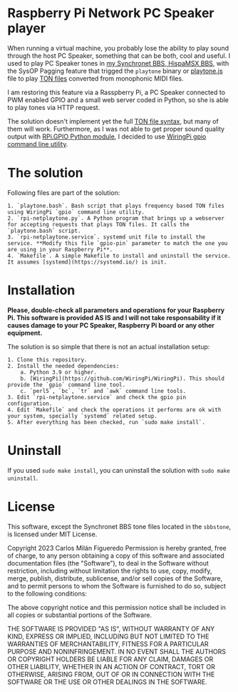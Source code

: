 # Raspberry Pi Network PC Speaker player
When running a virtual machine, you probably lose the ability to play sound through the host PC Speaker, something that can be both, cool and useful. I used to play PC Speaker tones in [my Synchronet BBS, HispaMSX BBS](https://bbs.hispamsx.org), with the SysOP Pagging feature that trigged the `playtone` binary or [playtone.js](https://gitlab.synchro.net/main/sbbs/-/blob/master/exec/playtone.js?ref_type=heads) file to play [TON files](https://gitlab.synchro.net/main/sbbs/-/tree/master/exec/tone?ref_type=heads) converted from monophonic MIDI files.

I am restoring this feature via a Rasspberry Pi, a PC Speaker connected to PWM enabled GPIO and a small web server coded in Python, so she is able to play tones via HTTP request.

The solution doesn't implement yet the full [TON file syntax](https://gitlab.synchro.net/main/sbbs/-/blob/master/exec/tone/example.ton?ref_type=heads), but many of them will work. Furthermore, as I was not able to get proper sound quality output with [RPi.GPIO Python module](https://pypi.org/project/RPi.GPIO/), I decided to use [WiringPi gpio command line utility](https://github.com/WiringPi/WiringPi).

# The solution
Following files are part of the solution:

    1. `playtone.bash`. Bash script that plays frequency based TON files using WiringPi `gpio` command line utility.
    2. `rpi-netplaytone.py`. A Python program that brings up a webserver for accepting requests that plays TON files. It calls the `playtone.bash` script.
    3. `rpi-netplaytone.service`. systemd unit file to install the service. **Modify this file `gpio-pin` parameter to match the one you are using in your Raspberry Pi**.
    4. `Makefile`. A simple Makefile to install and uninstall the service. It assumes [systemd](https://systemd.io/) is init.

# Installation
**Please, double-check all parameters and operations for your Raspberry Pi. This software is provided AS IS and I will not take responsability if it causes damage to your PC Speaker, Raspberry Pi board or any other equipment.**

The solution is so simple that there is not an actual installation setup:

    1. Clone this repository.
    2. Install the needed dependencies:
        a. Python 3.9 or higher.
        b. [WiringPi](https://github.com/WiringPi/WiringPi). This should provide the `gpio` command line tool.
        c. `perl5`, `bc`, `tr` and `awk` command line tools.
    3. Edit `rpi-netplaytone.service` and check the gpio pin configuration.
    4. Edit `Makefile` and check the operations it performs are ok with your system, specially `systemd` related setup.
    5. After everything has been checked, run `sudo make install`.

# Uninstall
If you used `sudo make install`, you can uninstall the solution with `sudo make uninstall`.

# License
This software, except the Synchronet BBS tone files located in the `sbbstone`, is licensed under MIT License.

Copyright 2023 Carlos Milán Figueredo
Permission is hereby granted, free of charge, to any person obtaining a copy of this software and associated documentation files (the "Software"), to deal in the Software without restriction, including without limitation the rights to use, copy, modify, merge, publish, distribute, sublicense, and/or sell copies of the Software, and to permit persons to whom the Software is furnished to do so, subject to the following conditions:

The above copyright notice and this permission notice shall be included in all copies or substantial portions of the Software.

THE SOFTWARE IS PROVIDED "AS IS", WITHOUT WARRANTY OF ANY KIND, EXPRESS OR IMPLIED, INCLUDING BUT NOT LIMITED TO THE WARRANTIES OF MERCHANTABILITY, FITNESS FOR A PARTICULAR PURPOSE AND NONINFRINGEMENT. IN NO EVENT SHALL THE AUTHORS OR COPYRIGHT HOLDERS BE LIABLE FOR ANY CLAIM, DAMAGES OR OTHER LIABILITY, WHETHER IN AN ACTION OF CONTRACT, TORT OR OTHERWISE, ARISING FROM, OUT OF OR IN CONNECTION WITH THE SOFTWARE OR THE USE OR OTHER DEALINGS IN THE SOFTWARE.
